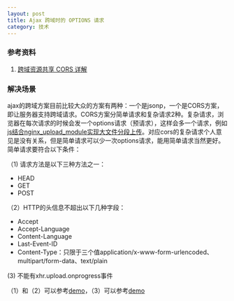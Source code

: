 ```yaml
---
layout: post
title: Ajax 跨域时的 OPTIONS 请求
category: 技术
---
```


### 参考资料

1. [跨域资源共享 CORS 详解](http://www.ruanyifeng.com/blog/2016/04/cors.html)

### 解决场景
ajax的跨域方案目前比较大众的方案有两种：一个是jsonp，一个是CORS方案，即让服务器支持跨域请求。CORS方案分简单请求和复杂请求2种。复杂请求，浏览器在每次请求的时候会发一个options请求（预请求），这样会多一个请求，例如[js结合nginx_upload_module实现大文件分段上传](/tech/2016/07/14/use-nginx-upload-module.html)。对应cors的复杂请求个人意见是没有关系，但是简单请求可以少一次options请求，能用简单请求当然更好。简单请求要符合以下条件：

（1) 请求方法是以下三种方法之一：

- HEAD
- GET
- POST

（2）HTTP的头信息不超出以下几种字段：

- Accept
- Accept-Language
- Content-Language
- Last-Event-ID
- Content-Type：只限于三个值application/x-www-form-urlencoded、multipart/form-data、text/plain

 (3) 不能有xhr.upload.onprogress事件

（1）和（2）可以参考[demo](/vendor/cors/header.html)，（3）可以参考[demo](/vendor/cors/onprogress.html)